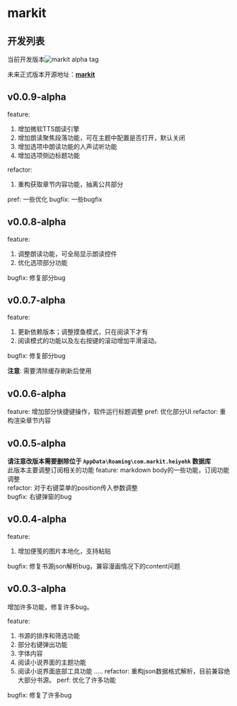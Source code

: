 # markit
## 开发列表
当前开发版本![markit alpha tag](https://img.shields.io/github/v/tag/heiyehk/markit-updater-test)

未来正式版本开源地址：**[markit](https://github.com/heiyehk/markit)**

## v0.0.9-alpha
feature:
1. 增加微软TTS朗读引擎
2. 增加朗读聚焦段落功能，可在主题中配置是否打开，默认关闭
3. 增加选项中朗读功能的人声试听功能
4. 增加选项侧边标题功能

refactor:
1. 重构获取章节内容功能，抽离公共部分

pref: 一些优化
bugfix: 一些bugfix

## v0.0.8-alpha
feature:
1. 调整朗读功能，可全局显示朗读控件
2. 优化选项部分功能

bugfix: 修复部分bug

## v0.0.7-alpha
feature: 
1. 更新依赖版本；调整摸鱼模式，只在阅读下才有
2. 阅读模式的功能以及左右按键的滚动增加平滑滚动。

bugfix: 修复部分bug

**注意**: 需要清除缓存刷新后使用

## v0.0.6-alpha
feature: 增加部分快捷键操作，软件运行标题调整
pref: 优化部分UI
refactor: 重构渲染章节内容

## v0.0.5-alpha
**请注意改版本需要删除位于 `AppData\Roaming\com.markit.heiyehk` 数据库**   
此版本主要调整订阅相关的功能
feature: markdown body的一些功能，订阅功能调整  
refactor: 对于右键菜单的position传入参数调整  
bugfix: 右键弹窗的bug  

## v0.0.4-alpha
feature:
1. 增加便笺的图片本地化，支持粘贴

bugfix:
修复书源json解析bug，兼容漫画情况下的content问题

## v0.0.3-alpha
增加许多功能，修复许多bug。

feature:
1. 书源的排序和筛选功能
2. 部分右键弹出功能
3. 字体内容
4. 阅读小说界面的主题功能
5. 阅读小说界面底部工具功能
.....
refactor: 重构json数据格式解析，目前兼容绝大部分书源。
perf: 优化了许多功能

bugfix: 修复了许多bug
